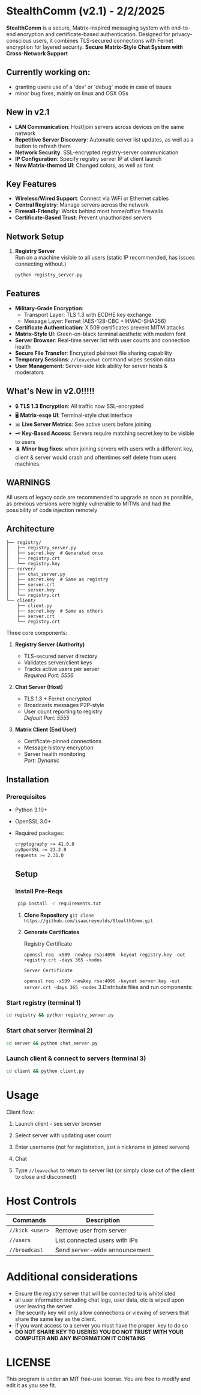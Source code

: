 
# StealthComm (v2.1) - 2/2/2025

**StealthComm** is a secure, Matrix-inspired messaging system with end-to-end encryption and certificate-based authentication. Designed for privacy-conscious users, it combines TLS-secured connections with Fernet encryption for layered security.
**Secure Matrix-Style Chat System with Cross-Network Support**
## Currently working on:
- granting users use of a 'dev' or 'debug' mode in case of issues
- minor bug fixes, mainly on linux and OSX OSs
## New in v2.1
-  **LAN Communication**: Host/join servers across devices on the same network
-  **Repetitive Server Discovery**: Automatic server list updates, as well as a button to refresh them
-  **Network Security**: SSL-encrypted registry-server communication
-  **IP Configuration**: Specify registry server IP at client launch
-  **New Matrix-themed UI**: Changed colors, as well as font

## Key Features
- **Wireless/Wired Support**: Connect via WiFi or Ethernet cables
- **Central Registry**: Manage servers across the network
- **Firewall-Friendly**: Works behind most home/office firewalls
- **Certificate-Based Trust**: Prevent unauthorized servers

## Network Setup
1. **Registry Server**  
   Run on a machine visible to all users (static IP recommended, has issues connecting without.)
   ```bash
   python registry_server.py
## Features

- **Military-Grade Encryption**: 
  - Transport Layer: TLS 1.3 with ECDHE key exchange
  - Message Layer: Fernet (AES-128-CBC + HMAC-SHA256) 
- **Certificate Authentication**: X.509 certificates prevent MITM attacks
- **Matrix-Style UI**: Green-on-black terminal aesthetic with modern font
- **Server Browser**: Real-time server list with user counts and connection health
- **Secure File Transfer**: Encrypted plaintext file sharing capability
- **Temporary Sessions**: `//leavechat` command wipes session data
- **User Management**: Server-side kick ability for server hosts & moderators
## What's New in v2.0!!!!!
- 🔒 **TLS 1.3 Encryption**: All traffic now SSL-encrypted
- 🖥️ **Matrix-esqe UI**: Terminal-style chat interface
- 📊 **Live Server Metrics**: See active users before joining
- 🗝️ **Key-Based Access**: Servers require matching secret.key to be visible to users
- 🪲 **Minor bug fixes**: when joining servers with users with a different key, client & server would crash and oftentimes self delete from users machines.
## WARNINGS
All users of legacy code are recommended to upgrade as soon as possible, as previous versions were highly vulnerable to MITMs and had the possibility of code injection remotely
## Architecture
```.
├── registry/
│   ├── registry_server.py
│   ├── secret.key  # Generated once
│   ├── registry.crt
│   └── registry.key
├── server/
│   ├── chat_server.py
│   ├── secret.key  # Same as registry
│   ├── server.crt
│   ├── server.key
│   └── registry.crt
└── client/
    ├── client.py
    ├── secret.key  # Same as others
    ├── server.crt
    └── registry.crt
```
Three core components:

1. **Registry Server (Authority)**  
   - TLS-secured server directory  
   - Validates server/client keys  
   - Tracks active users per server  
   *Required Port: 5556*

2. **Chat Server (Host)**  
   - TLS 1.3 + Fernet encrypted  
   - Broadcasts messages P2P-style  
   - User count reporting to registry  
   *Default Port: 5555*

3. **Matrix Client (End User)**  
   - Certificate-pinned connections  
   - Message history encryption  
   - Server health monitoring  
   *Port: Dynamic*

## Installation

### Prerequisites

- Python 3.10+
- OpenSSL 3.0+
- Required packages:
  ```bash
  cryptography >= 41.0.0
  pyOpenSSL >= 23.2.0
  requests >= 2.31.0
  ```

  ## Setup
  ### Install Pre-Reqs
  ```bash
   pip install -r requirements.txt
  ```
  1. **Clone Repository**
   ```git clone https://github.com/isaacreynolds/StealthComm.git```

  2. **Generate Certificates**
   
        Registry Certificate

        ```openssl req -x509 -newkey rsa:4096 -keyout registry.key -out registry.crt -days 365 -nodes```

         Server Certificate 
        ```openssl req -x509 -newkey rsa:4096 -keyout server.key -out server.crt -days 365 -nodes```
   3.Distribute files and run components:


### Start registry (terminal 1)
```bash
cd registry && python registry_server.py

```

### Start chat server (terminal 2)
```bash
cd server && python chat_server.py

```

### Launch client & connect to servers (terminal 3)
```bash
cd client && python client.py
```

# Usage
Client flow:
1. Launch client - see server browser

2. Select server with updating user count

3. Enter username (not for registration, just a nickname in joined servers)

4. Chat

5. Type ```//leavechat``` to return to server list (or simply close out of the client to close and disconnect)

# Host Controls
| Commands | Description | 
|---|---|
| ```//kick <user>``` | Remove user from server |
| ```//users``` | List connected users with IPs |
| ```//broadcast``` | Send server-wide announcement | 

# Additional considerations
- Ensure the registry server that will be connected to is whitelisted
- all user  information including chat logs, user data, etc is wiped upon user leaving the server
- The security key will only allow connections or viewing of servers that share the same key as the client.
- If you want access to a server you must have the proper .key to do so
- **DO NOT SHARE KEY TO USER(S) YOU DO NOT TRUST WITH YOUR COMPUTER AND ANY INFORMATION IT CONTAINS**


# LICENSE 
This program is under an MIT free-use license. You are free to modify and edit it as you see fit.

